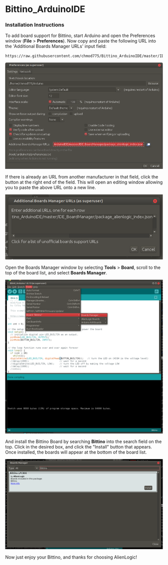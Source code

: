 # Bittino_ArduinoIDE

### Installation Instructions

To add board support for Bittino, start Arduino and open the Preferences window (**File** > **Preferences**). Now copy and paste the following URL into the 'Additional Boards Manager URLs' input field:

	https://raw.githubusercontent.com/chmod775/Bittino_ArduinoIDE/master/IDE_BoardManager/package_alienlogic_index.json

![Location of Additional Boards Manager URL input field](docs/Bittino_board_url.png)

If there is already an URL from another manufacturer in that field, click the button at the right end of the field. This will open an editing window allowing you to paste the above URL onto a new line.

![Location of Additional Boards Manager multiple urls](docs/Bittino_board_url_extra.png)

Open the Boards Manager window by selecting **Tools** > **Board**, scroll to the top of the board list, and select **Boards Manager**.

![Location of Board Manager](docs/BoardManager_open.png)

And install the Bittino Board by searching **Bittino** into the search field on the top. Click in the desired box, and click the "Install" button that appears. Once installed, the boards will appear at the bottom of the board list.

![Bittino install](docs/BoardManager_install.png)

Now just enjoy your Bittino, and thanks for choosing AlienLogic!
